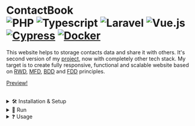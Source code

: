 

# ContactBook <div> ![PHP](https://img.shields.io/badge/PHP-%234F5B93.svg?style=for-the-badge&logo=php&logoColor=white&style=plastic) ![Typescript](https://img.shields.io/badge/TypeScript-007ACC?style=for-the-badge&logo=typescript&logoColor=white&style=plastic) ![Laravel](https://img.shields.io/badge/Laravel-%23FF2D20.svg?style=for-the-badge&logo=laravel&logoColor=white&style=plastic) ![Vue.js](https://img.shields.io/badge/Vue.js-%234FC08D.svg?style=for-the-badge&logo=vue.js&logoColor=white&style=plastic) [![Cypress](https://img.shields.io/badge/Cypress-17202C?logo=cypress&logoColor=white)](https://www.cypress.io/) [![Docker](https://img.shields.io/badge/Docker-2496ED?logo=docker&logoColor=white)](https://www.docker.com/) </div>



This website helps to storage contacts data and share it with others. It's second version of my [project](https://github.com/SzymCode/ContactBook-sandbox), now with completely other tech stack. My target is to create fully responsive, functional and scalable website based on [RWD](https://en.wikipedia.org/wiki/Responsive_web_design), [MFD](https://medium.com/@Vincentxia77/what-is-mobile-first-design-why-its-important-how-to-make-it-7d3cf2e29d00), [BDD](https://en.wikipedia.org/wiki/Behavior-driven_development) and [FDD](https://en.wikipedia.org/wiki/Feature-driven_development) principles.

[Preview!](https://contactbook-sc-0dd9929a94e1.herokuapp.com)


<br>
<details><summary>  🛠️ Installation & Setup  </summary>

<br>

<details><summary> &nbsp;<img src="https://upload.wikimedia.org/wikipedia/commons/d/dc/XAMPP_Logo.png" height=20/> &nbsp;Standard </summary> 

- First make sure u have installed latest versions of [Laravel](https://laravel.com/), [Vue.js](https://vuejs.org/), [XAMPP](https://www.apachefriends.org/pl/index.html) and [Composer](https://getcomposer.org/)

- Clone this repository

```
git clone https://github.com/SzymCode/ContactBook.git
```

- Install modules in root directory

```bash
npm install
composer update
```

### **Make sure u have installed all modules!**

- Change *.env.example* file to *.env* in root directory, run XAMPP mysql server and create database
```bash
mysql -u root -p
create database contactbook
create database contactbook_test    # it's not necessary, only for tests
```

- Migrate and seed database
```bash
php artisan migrate:fresh --seed
```

<br>
</details>

<details><summary> &nbsp;<img src="https://cdn4.iconfinder.com/data/icons/logos-and-brands/512/97_Docker_logo_logos-512.png" height=20/> &nbsp;Docker </summary> 

- First make sure u have installed latest versions of [Laravel](https://laravel.com/), [Vue.js](https://vuejs.org/), and [Composer](https://getcomposer.org/)

- Clone this repository

```
git clone https://github.com/SzymCode/ContactBook.git
```

- Install modules in root directory

```bash
composer update
php artisan sail:install
```

</details>
<hr>
</details>


<details><summary> 🚀 Run </summary>

<br>

<details><summary> &nbsp;<img src="https://upload.wikimedia.org/wikipedia/commons/d/dc/XAMPP_Logo.png" height=20/> &nbsp;XAMPP </summary> 
<br>
    
- root directory:

```bash
npm run dev
php artisan serve
```

<br>
</details>


<details><summary> &nbsp;<img src="https://cdn4.iconfinder.com/data/icons/logos-and-brands/512/97_Docker_logo_logos-512.png" height=20/> &nbsp;Docker </summary> 
<br>

**Remember to shutdown all XAMPP processes!**
- root directory:

```bash
./vendor/bin/sail up -d    # run containers in background

docker compose exec laravel.test bash    # this command open sail container's bash, then run command bellow
npm run dev
```

Possible problem: [Sail: no such file or directory found](https://stackoverflow.com/questions/71503871/laravel-error-laravel-sail-no-such-file-or-directory-found)
</details>

<hr>
</details>  



<details><summary> ❓ Usage </summary>
<br>
    
<details><summary> Factories </summary>
<br>
    
```bash
php artisan tinker

# if you wish, you can specify count in factory() or attributes in create()
Contact::factory(100)->create(); 
User::factory(100)->create();        
```

<br/>
</details>

<details><summary> Tests </summary>
<br>
    
Backend tests:
```bash
# run all tests
./vendor/bin/pest

# or specify group
./vendor/bin/pest --group=user-api

# defined tests groups:
user-api, contact-api, feature, global, unit, controllers, database, factories, migrations, models
```

![Tests](https://github.com/SzymCode/ContactBook/assets/107359025/ea49e771-9963-4cb8-b103-7e2a0c91c6b7)

<br>

Frontend tests:
```bash
npm run open  # after this command cypress window will open automatically 
```

<br/>
</details>

<details><summary> npm </summary>
<br>
    
1. Vite build:

```
npm run build
```

2. Eslint fix:

```
npm run lint
```

3. Run prettier:

```
npm run write
```

</details>

<hr/>
</details>
